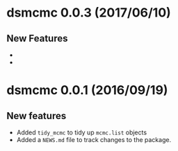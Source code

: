 dsmcmc 0.0.3 (2017/06/10)
=========================

## New Features

- 
- 

dsmcmc 0.0.1 (2016/09/19)
=========================

## New features
- Added `tidy_mcmc` to tidy up `mcmc.list` objects
- Added a `NEWS.md` file to track changes to the package.


